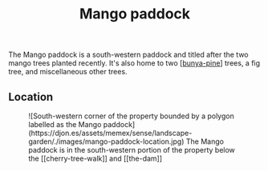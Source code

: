 ﻿---
backlinks:
- title: Wood duck meadows
  url: /sense/landscape-garden/wood-duck-meadows.html
- title: Crassocephalum crepidioides (aka Redflower ragleaf, fireweed)
  url: /sense/landscape-garden/plants/crassocephalum-crepidioides.html
- title: Mango (Nam Doc Mai) - mango paddock
  url: /sense/landscape-garden/individual-plants/mango-nam-doc-mai.html
- title: Individual plants
  url: /sense/landscape-garden/individual-plants/individual-plants.html
- title: Mango (Kensington Pride)
  url: /sense/landscape-garden/individual-plants/mango-kensington-pride.html
- title: Unknown ficus (mango paddock)
  url: /sense/landscape-garden/individual-plants/unknown-ficus-mango-paddock.html
tags: gardens, landscape, wood-duck-meadows
title: Mango paddock
type: zone
---
The Mango paddock is a south-western paddock and titled after the two mango trees planted recently. It's also home to two [[bunya-pine]] trees, a fig tree, and miscellaneous other trees.

## Location

<figure markdown>
![South-western corner of the property bounded by a polygon labelled as the Mango paddock](https://djon.es/assets/memex/sense/landscape-garden/./images/mango-paddock-location.jpg)
<caption>The Mango paddock is in the south-western portion of the property below the [[cherry-tree-walk]] and [[the-dam]] </caption>
</figure>

[//begin]: # "Autogenerated link references for markdown compatibility"
[bunya-pine]: plants/bunya-pine "Bunya Pine"
[//end]: # "Autogenerated link references"